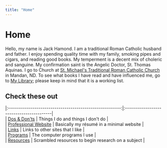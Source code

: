 ```yaml
---
title: "Home"
---
```


# Home

Hello, my name is Jack Hamond. I am a traditional Roman Catholic husband and father. I enjoy spending quality time with my family, smoking pipes and cigars, and reading good books. My temperment is a decent mix of choleric and sanguine. My confirmation saint is the Angelic Doctor, St. Thomas Aquinas. I go to Church at [St. Michael's Traditional Roman Catholic Church](https://stm-nd.sspx.org/) in Mandan, ND. To see what books I have read and have influenced me, go to [My Library](/library/); please keep in mind that it is a working list.

## Check these out

|:--------------------------------------------------------:|:-----------------------------------------|  
| [Dos & Don'ts](/dosanddonts/) | Things I do and things I don't do |  
| [Professional Website](https://jackhamondpro.github.io/) | Basically my résumé in a minimal website |  
| [Links](/indices/links.html) | Links to other sites that I like |  
| [Programs](/indices/programs.html) | The computer programs I use |  
| [Resources](/resources/) | Scrambled resources to begin research on a subject |  

